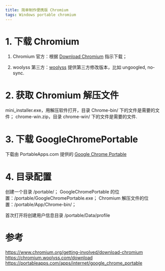 ```yaml
---
title: 简单制作便携版 Chromium
tags: Windows portable chromium
---
```


# 1. 下载 Chromium
1. Chromium 官方：根据 [Download Chromium](https://www.chromium.org/getting-involved/download-chromium) 指示下载；

2. woolyss 第三方：[woolyss](https://chromium.woolyss.com/) 提供第三方修改版本，比如 ungoogled, no-sync.

# 2. 获取 Chromium 解压文件
mini_installer.exe，用解压软件打开，目录 Chrome-bin/ 下的文件是需要的文件；
chrome-win.zip，目录 chrome-win/ 下的文件是需要的文件.

# 3. 下载 GoogleChromePortable
下载由 PortableApps.com 提供的 [Google Chrome Portable](https://portableapps.com/apps/internet/google_chrome_portable)

# 4. 目录配置
创建一个目录 /portable/；
GoogleChromePortable 的位置：/portable/GoogleChromePortable.exe；
Chromium 解压文件的位置：/portable/App/Chrome-bin/；

首次打开将创建用户信息目录  /portable/Data/profile

# 参考
https://www.chromium.org/getting-involved/download-chromium
https://chromium.woolyss.com/download
https://portableapps.com/apps/internet/google_chrome_portable
